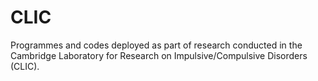 # CLIC
Programmes and codes deployed as part of research conducted in the Cambridge Laboratory for Research on Impulsive/Compulsive Disorders (CLIC).
